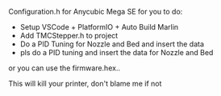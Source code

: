 Configuration.h for Anycubic Mega SE
for you to do:
- Setup VSCode + PlatformIO + Auto Build Marlin
- Add TMCStepper.h to project
- Do a PID Tuning for Nozzle and Bed and insert the data 
- pls do a PID tuning and insert the data for Nozzle and Bed

or you can use the firmware.hex..

This will kill your printer, don't blame me if not
